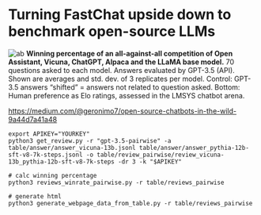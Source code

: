 # Turning FastChat upside down to benchmark open-source LLMs

![ab](https://miro.medium.com/v2/resize:fit:2000/format:webp/1*UQYX1x_SpEaWK8702ZlYgA.png)
**Winning percentage of an all-against-all competition of Open Assistant, Vicuna, ChatGPT, Alpaca and the LLaMA base model.** 70 questions asked to each model. Answers evaluated by GPT-3.5 (API). Shown are averages and std. dev. of 3 replicates per model. Control: GPT-3.5 answers “shifted” = answers not related to question asked. Bottom: Human preference as Elo ratings, assessed in the LMSYS chatbot arena.

https://medium.com/@geronimo7/open-source-chatbots-in-the-wild-9a44d7a41a48

```# get reviews from OpenAI API for Vicuna vs OA Pythia-12B, 3 replicates
export APIKEY="YOURKEY"
python3 get_review.py -r "gpt-3.5-pairwise" -a table/answer/answer_vicuna-13b.jsonl table/answer/answer_pythia-12b-sft-v8-7k-steps.jsonl -o table/review_pairwise/review_vicuna-13b_pythia-12b-sft-v8-7k-steps -dr 3 -k "$APIKEY"

# calc winning percentage
python3 reviews_winrate_pairwise.py -r table/reviews_pairwise

# generate html
python3 generate_webpage_data_from_table.py -r table/reviews_pairwise
```
